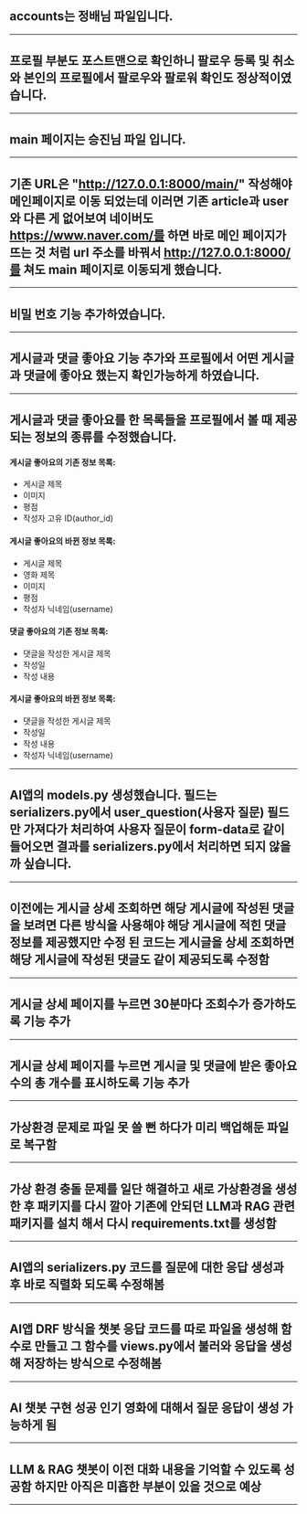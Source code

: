 ## accounts는 정배님 파일입니다.
---
## 프로필 부분도 포스트맨으로 확인하니 팔로우 등록 및 취소와 본인의 프로필에서 팔로우와 팔로워 확인도 정상적이였습니다.
---
## main 페이지는 승진님 파일 입니다.
---
## 기존 URL은 "http://127.0.0.1:8000/main/" 작성해야 메인페이지로 이동 되었는데 이러면 기존 article과 user와 다른 게 없어보여 네이버도 https://www.naver.com/를 하면 바로 메인 페이지가 뜨는 것 처럼 url 주소를 바꿔서 http://127.0.0.1:8000/를 쳐도 main 페이지로 이동되게 했습니다.
---
## 비밀 번호 기능 추가하였습니다.
---
## 게시글과 댓글 좋아요 기능 추가와 프로필에서 어떤 게시글과 댓글에 좋아요 했는지 확인가능하게 하였습니다.
---
## 게시글과 댓글 좋아요를 한 목록들을 프로필에서 볼 때 제공되는 정보의 종류를 수정했습니다.


#### 게시글 좋아요의 기존 정보 목록:
- 게시글 제목
- 이미지
- 평점
- 작성자 고유 ID(author_id)

#### 게시글 좋아요의 바뀐 정보 목록:
- 게시글 제목
- 영화 제목
- 이미지
- 평점
- 작성자 닉네임(username)


#### 댓글 좋아요의 기존 정보 목록:
- 댓글을 작성한 게시글 제목
- 작성일
- 작성 내용

#### 게시글 좋아요의 바뀐 정보 목록:
- 댓글을 작성한 게시글 제목
- 작성일
- 작성 내용
- 작성자 닉네임(username)

---
## AI앱의 models.py 생성했습니다. 필드는 serializers.py에서 user_question(사용자 질문) 필드만 가져다가 처리하여 사용자 질문이 form-data로 같이 들어오면 결과를 serializers.py에서 처리하면 되지 않을까 싶습니다. 
---
## 이전에는 게시글 상세 조회하면 해당 게시글에 작성된 댓글을 보려면 다른 방식을 사용해야 해당 게시글에 적힌 댓글 정보를 제공했지만 수정 된 코드는 게시글을 상세 조회하면 해당 게시글에 작성된 댓글도 같이 제공되도록 수정함
---
## 게시글 상세 페이지를 누르면 30분마다 조회수가 증가하도록 기능 추가
---
## 게시글 상세 페이지를 누르면 게시글 및 댓글에 받은 좋아요 수의 총 개수를 표시하도록 기능 추가
---
## 가상환경 문제로 파일 못 쓸 뻔 하다가 미리 백업해둔 파일로 복구함
---
## 가상 환경 충돌 문제를 일단 해결하고 새로 가상환경을 생성한 후 패키지를 다시 깔아 기존에 안되던 LLM과 RAG 관련 패키지를 설치 해서 다시 requirements.txt를 생성함
---
## AI앱의 serializers.py 코드를 질문에 대한 응답 생성과 후 바로 직렬화 되도록 수정해봄
---
## AI앱 DRF 방식을 챗봇 응답 코드를 따로 파일을 생성해 함수로 만들고 그 함수를 views.py에서 불러와 응답을 생성해 저장하는 방식으로 수정해봄
---
## AI 챗봇 구현 성공 인기 영화에 대해서 질문 응답이 생성 가능하게 됨
---
## LLM & RAG 챗봇이 이전 대화 내용을 기억할 수 있도록 성공함 하지만 아직은 미흡한 부분이 있을 것으로 예상
---